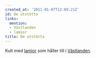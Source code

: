```yaml
---
created_at: '2011-01-07T12:09:21Z'
id: De utstötta
links:
  mention:
  - Västlanden
  - lamior
title: De utstötta
---
```


Kult med [lamior] som håller till i [Västlanden].

  [lamior]: lamior
  [Västlanden]: Västlanden
